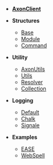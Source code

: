 <!-- _navbar.md -->


* **[AxonClient](AxonClient.md)**

* **Structures**
  * [Base](Structures/Base.md)
  * [Module](Structures/Module.md)
  * [Command](Structures/Command.md)
  
* **Utility**
  * [AxonUtils](Utility/AxonUtils.md)
  * [Utils](Utility/Utils.md)
  * [Resolver](Utility/Resolver.md)
  * [Collection](Utility/Collection.md)

* **Logging**
  * [Default](Loggers/DefLogger.md)
  * [Chalk](Loggers/ChalkLogger.md)
  * [Signale](Loggers/SignaleLogger.md)

* **Examples**
  * [EASE](https://github.com/AxonTeam/Ease)
  * [WebSpell](https://github.com/Khaazz/webSPELL)


